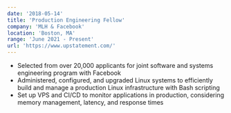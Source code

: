 ```yaml
---
date: '2018-05-14'
title: 'Production Engineering Fellow'
company: 'MLH & Facebook'
location: 'Boston, MA'
range: 'June 2021 - Present'
url: 'https://www.upstatement.com/'
---
```


- Selected from over 20,000 applicants for joint software and systems engineering program with Facebook
- Administered, configured, and upgraded Linux systems to efficiently build and manage a production Linux infrastructure with Bash scripting
- Set up VPS and CI&sol;CD to monitor applications in production, considering memory management, latency, and response times
